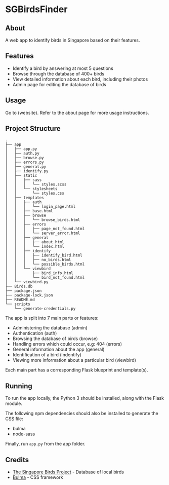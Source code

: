 # SGBirdsFinder

## About

A web app to identify birds in Singapore based on their features.

## Features

- Identify a bird by answering at most 5 questions
- Browse through the database of 400+ birds
- View detailed information about each bird, including their photos
- Admin page for editing the database of birds

## Usage

Go to (website). Refer to the about page for more usage instructions.

## Project Structure

```text
.
├── app
│   ├── app.py
│   ├── auth.py
│   ├── browse.py
│   ├── errors.py
│   ├── general.py
│   ├── identify.py
│   ├── static
│   │   ├── sass
│   │   │   └── styles.scss
│   │   └── stylesheets
│   │       └── styles.css
│   ├── templates
│   │   ├── auth
│   │   │   └── login_page.html
│   │   ├── base.html
│   │   ├── browse
│   │   │   └── browse_birds.html
│   │   ├── errors
│   │   │   ├── page_not_found.html
│   │   │   └── server_error.html
│   │   ├── general
│   │   │   ├── about.html
│   │   │   └── index.html
│   │   ├── identify
│   │   │   ├── identify_bird.html
│   │   │   ├── no_birds.html
│   │   │   └── possible_birds.html
│   │   └── viewbird
│   │       ├── bird_info.html
│   │       └── bird_not_found.html
│   └── viewbird.py
├── Birds.db
├── package.json
├── package-lock.json
├── README.md
└── scripts
    └── generate-credentials.py
```

The app is split into 7 main parts or features:

- Administering the database (admin)
- Authentication (auth)
- Browsing the database of birds (browse)
- Handling errors which could occur, e.g: 404 (errors)
- General information about the app (general)
- Identification of a bird (indentify)
- Viewing more information about a particular bird (viewbird)

Each main part has a corresponding Flask blueprint and template(s).

## Running

To run the app locally, the Python 3 should be installed, along with the Flask module.

The following npm dependencies should also be installed to generate the CSS file:

- bulma
- node-sass

Finally, run `app.py` from the app folder.

## Credits

- [The Singapore Birds Project](https://singaporebirds.com/) - Database of local birds
- [Bulma](https://bulma.io/) - CSS framework
